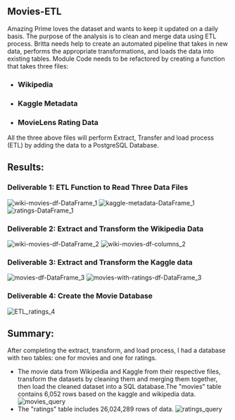 ## Movies-ETL
Amazing Prime loves the dataset and wants to keep it updated on a daily basis. The purpose of the analysis is to clean and merge data using ETL process. Britta needs help to create an automated pipeline that takes in new data, performs the appropriate transformations, and loads the data into existing tables. Module Code needs to be refactored by creating a function that takes three files:

- ### Wikipedia
- ### Kaggle Metadata
- ### MovieLens Rating Data 

All the three above files will perform Extract, Transfer and load process (ETL) by adding the data to a PostgreSQL Database. 

## Results:
### Deliverable 1: ETL Function to Read Three Data Files
![wiki-movies-df-DataFrame_1](./Resources/wiki-movies-df-DataFrame_1.png)
![kaggle-metadata-DataFrame_1](./Resources/kaggle-metadata-DataFrame_1.png)
![ratings-DataFrame_1](./Resources/ratings-DataFrame_1.png)

### Deliverable 2: Extract and Transform the Wikipedia Data

![wiki-movies-df-DataFrame_2](./Resources/wiki-movies-df-DataFrame_2.png)
![wiki-movies-df-columns_2](./Resources/wiki-movies-df-columns_2.png)


### Deliverable 3: Extract and Transform the Kaggle data
![movies-df-DataFrame_3](./Resources/movies-df-DataFrame_3.png)
![movies-with-ratings-df-DataFrame_3](./Resources/movies-with-ratings-df-DataFrame_3.png)


### Deliverable 4: Create the Movie Database
![ETL_ratings_4](./Resources/ETL_ratings_4.png)


## Summary:
After completing the extract, transform, and load process, I had a database with two tables: one for movies and one for ratings.
- The movie data from Wikipedia and Kaggle from their respective files, transform the datasets by cleaning them and merging them together, then load the cleaned dataset into a SQL database.The "movies" table contains 6,052 rows based on the kaggle and wikipedia data. 
![movies_query](./Resources/movies_query.png)
- The "ratings" table includes 26,024,289 rows of data.
![ratings_query](./Resources/ratings_query.png)
